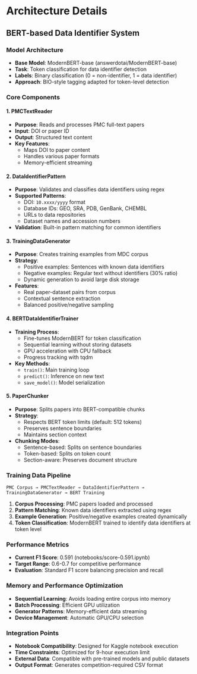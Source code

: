 # Architecture Details

## BERT-based Data Identifier System

### Model Architecture
- **Base Model**: ModernBERT-base (answerdotai/ModernBERT-base)
- **Task**: Token classification for data identifier detection
- **Labels**: Binary classification (0 = non-identifier, 1 = data identifier)
- **Approach**: BIO-style tagging adapted for token-level detection

### Core Components

#### 1. PMCTextReader
- **Purpose**: Reads and processes PMC full-text papers
- **Input**: DOI or paper ID
- **Output**: Structured text content
- **Key Features**:
  - Maps DOI to paper content
  - Handles various paper formats
  - Memory-efficient streaming

#### 2. DataIdentifierPattern
- **Purpose**: Validates and classifies data identifiers using regex
- **Supported Patterns**:
  - DOI: `10.xxxx/yyyy` format
  - Database IDs: GEO, SRA, PDB, GenBank, CHEMBL
  - URLs to data repositories
  - Dataset names and accession numbers
- **Validation**: Built-in pattern matching for common identifiers

#### 3. TrainingDataGenerator
- **Purpose**: Creates training examples from MDC corpus
- **Strategy**:
  - Positive examples: Sentences with known data identifiers
  - Negative examples: Regular text without identifiers (30% ratio)
  - Dynamic generation to avoid large disk storage
- **Features**:
  - Real paper-dataset pairs from corpus
  - Contextual sentence extraction
  - Balanced positive/negative sampling

#### 4. BERTDataIdentifierTrainer
- **Training Process**:
  - Fine-tunes ModernBERT for token classification
  - Sequential learning without storing datasets
  - GPU acceleration with CPU fallback
  - Progress tracking with tqdm
- **Key Methods**:
  - `train()`: Main training loop
  - `predict()`: Inference on new text
  - `save_model()`: Model serialization

#### 5. PaperChunker
- **Purpose**: Splits papers into BERT-compatible chunks
- **Strategy**:
  - Respects BERT token limits (default: 512 tokens)
  - Preserves sentence boundaries
  - Maintains section context
- **Chunking Modes**:
  - Sentence-based: Splits on sentence boundaries
  - Token-based: Splits on token count
  - Section-aware: Preserves document structure

### Training Data Pipeline

```
PMC Corpus → PMCTextReader → DataIdentifierPattern → TrainingDataGenerator → BERT Training
```

1. **Corpus Processing**: PMC papers loaded and processed
2. **Pattern Matching**: Known data identifiers extracted using regex
3. **Example Generation**: Positive/negative examples created dynamically
4. **Token Classification**: ModernBERT trained to identify data identifiers at token level

### Performance Metrics
- **Current F1 Score**: 0.591 (notebooks/score-0.591.ipynb)
- **Target Range**: 0.6-0.7 for competitive performance
- **Evaluation**: Standard F1 score balancing precision and recall

### Memory and Performance Optimization
- **Sequential Learning**: Avoids loading entire corpus into memory
- **Batch Processing**: Efficient GPU utilization
- **Generator Patterns**: Memory-efficient data streaming
- **Device Management**: Automatic GPU/CPU selection

### Integration Points
- **Notebook Compatibility**: Designed for Kaggle notebook execution
- **Time Constraints**: Optimized for 9-hour execution limit
- **External Data**: Compatible with pre-trained models and public datasets
- **Output Format**: Generates competition-required CSV format